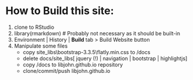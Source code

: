 # How to Build this site:

1. clone to RStudio
2. library(rmarkdown)  # Probably not necessary as it should be built-in
3. Environment | History | **Build** tab > Build Website button
4. Manipulate some files
    - copy site_libs\bootstrap-3.3.5\flatly.min.css to /docs
    - delete docs/site_libs[ jquery (!) | navigation | bootstrap | highlightjs]
    - copy /docs to libjohn.github.io repository
    - clone/commit/push libjohn.github.io
